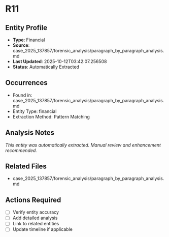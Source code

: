 # R11

## Entity Profile
- **Type**: Financial
- **Source**: case_2025_137857/forensic_analysis/paragraph_by_paragraph_analysis.md
- **Last Updated**: 2025-10-12T03:42:07.256508
- **Status**: Automatically Extracted

## Occurrences
- Found in: case_2025_137857/forensic_analysis/paragraph_by_paragraph_analysis.md
- Entity Type: financial
- Extraction Method: Pattern Matching

## Analysis Notes
*This entity was automatically extracted. Manual review and enhancement recommended.*

## Related Files
- case_2025_137857/forensic_analysis/paragraph_by_paragraph_analysis.md

## Actions Required
- [ ] Verify entity accuracy
- [ ] Add detailed analysis
- [ ] Link to related entities
- [ ] Update timeline if applicable
